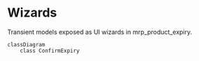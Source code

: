 # Wizards

Transient models exposed as UI wizards in mrp_product_expiry.

```mermaid
classDiagram
    class ConfirmExpiry
```
